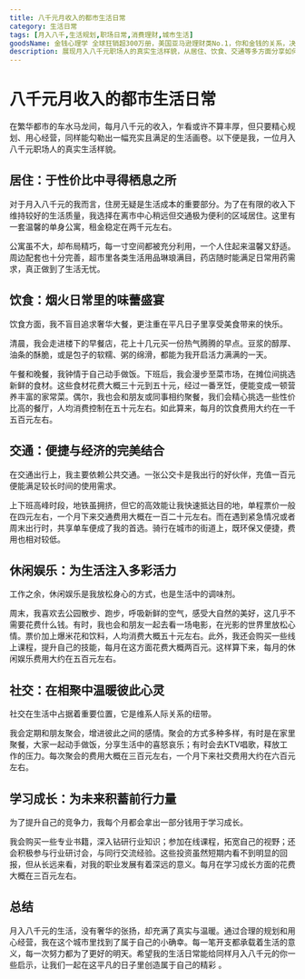 ```yaml
---
title: 八千元月收入的都市生活日常
category: 生活日常
tags: [月入八千,生活规划,职场日常,消费理财,城市生活]
goodsName: 金钱心理学 全球狂销超300万册，美国亚马逊理财类No.1，你和金钱的关系，决定了财富和你的距离！财务自由指南
description: 展现月入八千元职场人的真实生活样貌，从居住、饮食、交通等多方面分享如何在有限收入下精心规划、用心经营，勾勒充实满足的生活画卷，为同收入人群提供启示。
---
```

# 八千元月收入的都市生活日常
在繁华都市的车水马龙间，每月八千元的收入，乍看或许不算丰厚，但只要精心规划、用心经营，同样能勾勒出一幅充实且满足的生活画卷。以下便是我，一位月入八千元职场人的真实生活样貌。

## 居住：于性价比中寻得栖息之所

对于月入八千元的我而言，住房无疑是生活成本的重要部分。为了在有限的收入下维持较好的生活质量，我选择在离市中心稍远但交通极为便利的区域居住。这里有一套温馨的单身公寓，租金稳定在两千元左右。

公寓虽不大，却布局精巧，每一寸空间都被充分利用，一个人住起来温馨又舒适。周边配套也十分完善，超市里各类生活用品琳琅满目，药店随时能满足日常用药需求，真正做到了生活无忧。

## 饮食：烟火日常里的味蕾盛宴

饮食方面，我不盲目追求奢华大餐，更注重在平凡日子里享受美食带来的快乐。

清晨，我会走进楼下的早餐店，花上十几元买一份热气腾腾的早点。豆浆的醇厚、油条的酥脆，或是包子的软糯、粥的绵滑，都能为我开启活力满满的一天。

午餐和晚餐，我钟情于自己动手做饭。下班后，我会漫步至菜市场，在摊位间挑选新鲜的食材。这些食材花费大概三十元到五十元，经过一番烹饪，便能变成一顿营养丰富的家常菜。偶尔，我也会和朋友或同事相约聚餐，我们会精心挑选一些性价比高的餐厅，人均消费控制在五十元左右。如此算来，每月的饮食费用大约在一千五百元左右。

## 交通：便捷与经济的完美结合

在交通出行上，我主要依赖公共交通。一张公交卡是我出行的好伙伴，充值一百元便能满足较长时间的使用需求。

上下班高峰时段，地铁虽拥挤，但它的高效能让我快速抵达目的地，单程票价一般在四元左右，一个月下来交通费用大概在一百二十元左右。而在遇到紧急情况或者周末出行时，共享单车便成了我的首选。骑行在城市的街道上，既环保又便捷，费用也相对较低。

## 休闲娱乐：为生活注入多彩活力

工作之余，休闲娱乐是我放松身心的方式，也是生活中的调味剂。

周末，我喜欢去公园散步、跑步，呼吸新鲜的空气，感受大自然的美好，这几乎不需要花费什么钱。有时，我也会和朋友一起去看一场电影，在光影的世界里放松心情。票价加上爆米花和饮料，人均消费大概五十元左右。此外，我还会购买一些线上课程，提升自己的技能，每月在这方面花费大概两百元。这样算下来，每月的休闲娱乐费用大约在五百元左右。

## 社交：在相聚中温暖彼此心灵

社交在生活中占据着重要位置，它是维系人际关系的纽带。

我会定期和朋友聚会，增进彼此之间的感情。聚会的方式多种多样，有时是在家里聚餐，大家一起动手做饭，分享生活中的喜怒哀乐；有时会去KTV唱歌，释放工作的压力。每次聚会的费用大概在三百元左右，一个月下来社交费用大约在六百元左右。

## 学习成长：为未来积蓄前行力量

为了提升自己的竞争力，我每个月都会拿出一部分钱用于学习成长。

我会购买一些专业书籍，深入钻研行业知识；参加在线课程，拓宽自己的视野；还会积极参与行业研讨会，与同行交流经验。这些投资虽然短期内看不到明显的回报，但从长远来看，对我的职业发展有着深远的意义。每月在学习成长方面的花费大概在三百元左右。

## 总结

月入八千元的生活，没有奢华的张扬，却充满了真实与温暖。通过合理的规划和用心经营，我在这个城市里找到了属于自己的小确幸。每一笔开支都承载着生活的意义，每一次努力都为了更好的明天。希望我的生活日常能给同样月入八千元的你一些启示，让我们一起在这平凡的日子里创造属于自己的精彩 。
